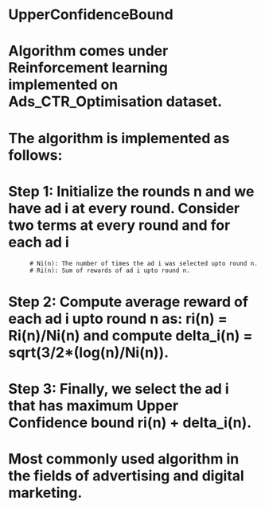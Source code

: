 # UpperConfidenceBound
# Algorithm comes under Reinforcement learning implemented on Ads_CTR_Optimisation dataset.
# The algorithm is implemented as follows:
# Step 1: Initialize the rounds n and we have ad i at every round. Consider two terms at every round and for each ad i
          # Ni(n): The number of times the ad i was selected upto round n.
          # Ri(n): Sum of rewards of ad i upto round n.
# Step 2: Compute average reward of each ad i upto round n as: ri(n) = Ri(n)/Ni(n) and compute delta_i(n) = sqrt(3/2*(log(n)/Ni(n)).
# Step 3: Finally, we select the ad i that has maximum Upper Confidence bound ri(n) + delta_i(n).
# Most commonly used algorithm in the fields of advertising and digital marketing.
